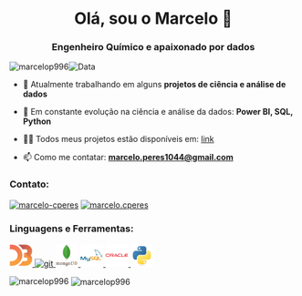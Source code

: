 <h1 align="center">Olá, sou o Marcelo 👋</h1>
<h3 align="center">Engenheiro Químico e apaixonado por dados</h3>
<img align="right" alt="Data" width="400" src="https://media3.giphy.com/media/3oKIPEqDGUULpEU0aQ/giphy.gif?cid=790b761112018ce42fc67dc452db2ea64c7e6ba922f958cb&rid=giphy.gif&ct=g"

<p align="left"> <img src="https://komarev.com/ghpvc/?username=marcelop996&label=Profile%20views&color=0e75b6&style=flat" alt="marcelop996" /> </p>

- 🔭 Atualmente trabalhando em alguns **projetos de ciência e análise de dados**

- 🌱 Em constante evolução na ciência e análise da dados: **Power BI, SQL, Python**

- 👨‍💻 Todos meus projetos estão disponíveis em: [link](link)

- 📫 Como me contatar: **marcelo.peres1044@gmail.com**

<h3 align="left">Contato:</h3>
<p align="left">
<a href="https://linkedin.com/in/marcelo-cperes" target="blank"><img align="center" src="https://raw.githubusercontent.com/rahuldkjain/github-profile-readme-generator/master/src/images/icons/Social/linked-in-alt.svg" alt="marcelo-cperes" height="30" width="40" /></a>
<a href="https://instagram.com/marcelo.cperes" target="blank"><img align="center" src="https://raw.githubusercontent.com/rahuldkjain/github-profile-readme-generator/master/src/images/icons/Social/instagram.svg" alt="marcelo.cperes" height="30" width="40" /></a>
</p>

<h3 align="left">Linguagens e Ferramentas:</h3>
<p align="left"> <a href="https://d3js.org/" target="_blank" rel="noreferrer"> <img src="https://raw.githubusercontent.com/devicons/devicon/master/icons/d3js/d3js-original.svg" alt="d3js" width="40" height="40"/> </a> <a href="https://git-scm.com/" target="_blank" rel="noreferrer"> <img src="https://www.vectorlogo.zone/logos/git-scm/git-scm-icon.svg" alt="git" width="40" height="40"/> </a> <a href="https://www.mongodb.com/" target="_blank" rel="noreferrer"> <img src="https://raw.githubusercontent.com/devicons/devicon/master/icons/mongodb/mongodb-original-wordmark.svg" alt="mongodb" width="40" height="40"/> </a> <a href="https://www.mysql.com/" target="_blank" rel="noreferrer"> <img src="https://raw.githubusercontent.com/devicons/devicon/master/icons/mysql/mysql-original-wordmark.svg" alt="mysql" width="40" height="40"/> </a> <a href="https://www.oracle.com/" target="_blank" rel="noreferrer"> <img src="https://raw.githubusercontent.com/devicons/devicon/master/icons/oracle/oracle-original.svg" alt="oracle" width="40" height="40"/> </a> <a href="https://www.python.org" target="_blank" rel="noreferrer"> <img src="https://raw.githubusercontent.com/devicons/devicon/master/icons/python/python-original.svg" alt="python" width="40" height="40"/> </a> </p>

<p><img align="left" src="https://github-readme-stats.vercel.app/api/top-langs?username=marcelop996&show_icons=true&locale=en&layout=compact" alt="marcelop996" /></p>

<p>&nbsp;<img align="center" src="https://github-readme-stats.vercel.app/api?username=marcelop996&show_icons=true&locale=en" alt="marcelop996" /></p>

